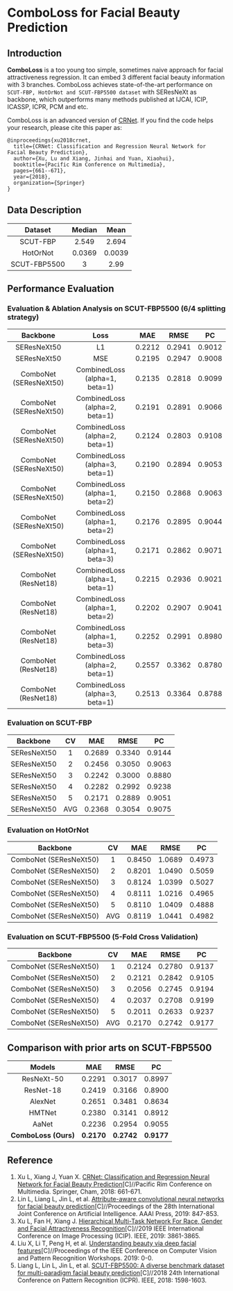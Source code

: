 # ComboLoss for Facial Beauty Prediction
## Introduction
**ComboLoss** is a too young too simple, sometimes naive approach for facial attractiveness regression. 
It can embed 3 different facial beauty information with 3 branches. ComboLoss achieves state-of-the-art performance on
``SCUT-FBP, HotOrNot and SCUT-FBP5500 dataset`` with SEResNeXt as backbone, which outperforms many methods published at IJCAI,
ICIP, ICASSP, ICPR, PCM and etc.

ComboLoss is an advanced version of [CRNet](https://link.springer.com/chapter/10.1007/978-3-030-00764-5_61). If you find the code
helps your research, please cite this paper as:
```
@inproceedings{xu2018crnet,
  title={CRNet: Classification and Regression Neural Network for Facial Beauty Prediction},
  author={Xu, Lu and Xiang, Jinhai and Yuan, Xiaohui},
  booktitle={Pacific Rim Conference on Multimedia},
  pages={661--671},
  year={2018},
  organization={Springer}
}
```


## Data Description
| Dataset | Median | Mean |
| :---: | :---: | :---: |
| SCUT-FBP | 2.549 | 2.694 |
| HotOrNot | 0.0369 | 0.0039 |
| SCUT-FBP5500 | 3 | 2.99 |


## Performance Evaluation
### Evaluation & Ablation Analysis on SCUT-FBP5500 (6/4 splitting strategy)
| Backbone | Loss | MAE | RMSE | PC |
| :---: | :---: | :---: | :---: | :---: |
| SEResNeXt50 | L1 | 0.2212 | 0.2941 | 0.9012 |
| SEResNeXt50 | MSE | 0.2195 | 0.2947 | 0.9008 |
| ComboNet (SEResNeXt50) | CombinedLoss (alpha=1, beta=1) | 0.2135 | 0.2818 | 0.9099 |
| ComboNet (SEResNeXt50)  | CombinedLoss (alpha=2, beta=1) | 0.2191 | 0.2891 | 0.9066 |
| ComboNet (SEResNeXt50)  | CombinedLoss (alpha=2, beta=1) | 0.2124 | 0.2803 | 0.9108 |
| ComboNet (SEResNeXt50)  | CombinedLoss (alpha=3, beta=1) | 0.2190 | 0.2894 | 0.9053 |
| ComboNet (SEResNeXt50)  | CombinedLoss (alpha=1, beta=2) | 0.2150 | 0.2868 | 0.9063 |
| ComboNet (SEResNeXt50)  | CombinedLoss (alpha=1, beta=2) | 0.2176 | 0.2895 | 0.9044 |
| ComboNet (SEResNeXt50)  | CombinedLoss (alpha=1, beta=3) | 0.2171 | 0.2862 | 0.9071 |
| ComboNet (ResNet18)  | CombinedLoss (alpha=1, beta=1) | 0.2215 | 0.2936 | 0.9021 |
| ComboNet (ResNet18)  | CombinedLoss (alpha=1, beta=2) | 0.2202 | 0.2907 | 0.9041 |
| ComboNet (ResNet18)  | CombinedLoss (alpha=1, beta=3) | 0.2252 | 0.2991 | 0.8980 |
| ComboNet (ResNet18)  | CombinedLoss (alpha=2, beta=1) | 0.2557 | 0.3362 | 0.8780 |
| ComboNet (ResNet18)  | CombinedLoss (alpha=3, beta=1) | 0.2513 | 0.3364 | 0.8788 |

### Evaluation on SCUT-FBP
| Backbone | CV | MAE | RMSE | PC |
| :---: | :---: | :---: | :---: | :---: |
| SEResNeXt50 | 1 | 0.2689 | 0.3340 | 0.9144 |
| SEResNeXt50 | 2 | 0.2456 | 0.3050 | 0.9063 |
| SEResNeXt50 | 3 | 0.2242 | 0.3000 | 0.8880 |
| SEResNeXt50 | 4 | 0.2282 | 0.2992 | 0.9238 |
| SEResNeXt50 | 5 | 0.2171 | 0.2889 | 0.9051 |
| SEResNeXt50 | AVG | 0.2368 | 0.3054 | 0.9075 |

### Evaluation on HotOrNot
| Backbone | CV | MAE | RMSE | PC |
| :---: | :---: | :---: | :---: | :---: |
| ComboNet (SEResNeXt50) | 1 | 0.8450 | 1.0689 | 0.4973 |
| ComboNet (SEResNeXt50) | 2 | 0.8201 | 1.0490 | 0.5059 |
| ComboNet (SEResNeXt50) | 3 | 0.8124 | 1.0399 | 0.5027 |
| ComboNet (SEResNeXt50) | 4 | 0.8111 | 1.0216 | 0.4965 |
| ComboNet (SEResNeXt50) | 5 | 0.8110 | 1.0409 | 0.4888 |
| ComboNet (SEResNeXt50) | AVG | 0.8119 | 1.0441 | 0.4982 |


### Evaluation on SCUT-FBP5500 (5-Fold Cross Validation)
| Backbone | CV | MAE | RMSE | PC |
| :---: | :---: | :---: | :---: | :---: |
| ComboNet (SEResNeXt50)  | 1 | 0.2124 | 0.2780 | 0.9137 |
| ComboNet (SEResNeXt50)  | 2 | 0.2121 | 0.2842 | 0.9105 |
| ComboNet (SEResNeXt50)  | 3 | 0.2056 | 0.2745 | 0.9194 |
| ComboNet (SEResNeXt50)  | 4 | 0.2037 | 0.2708 | 0.9199 |
| ComboNet (SEResNeXt50)  | 5 | 0.2011 | 0.2633 | 0.9237 |
| ComboNet (SEResNeXt50)  | AVG | 0.2170 | 0.2742 | 0.9177 |


## Comparison with prior arts on SCUT-FBP5500
| Models | MAE | RMSE | PC |
| :---: | :---: | :---: | :---: |
| ResNeXt-50 | 0.2291 | 0.3017 | 0.8997 |
| ResNet-18	| 0.2419 | 0.3166 | 0.8900 |
| AlexNet | 0.2651 | 0.3481	| 0.8634 |
| HMTNet | 0.2380 | 0.3141 | 0.8912 |
| AaNet | 0.2236 | 0.2954 | 0.9055 |
| **ComboLoss (Ours)** | **0.2170** | **0.2742** | **0.9177** |


## Reference
1. Xu L, Xiang J, Yuan X. [CRNet: Classification and Regression Neural Network for Facial Beauty Prediction](https://link.springer.com/chapter/10.1007/978-3-030-00764-5_61)[C]//Pacific Rim Conference on Multimedia. Springer, Cham, 2018: 661-671.
2. Lin L, Liang L, Jin L, et al. [Attribute-aware convolutional neural networks for facial beauty prediction](https://www.ijcai.org/proceedings/2019/0119.pdf)[C]//Proceedings of the 28th International Joint Conference on Artificial Intelligence. AAAI Press, 2019: 847-853.
3. Xu L, Fan H, Xiang J. [Hierarchical Multi-Task Network For Race, Gender and Facial Attractiveness Recognition](https://ieeexplore.ieee.org/abstract/document/8803614/)[C]//2019 IEEE International Conference on Image Processing (ICIP). IEEE, 2019: 3861-3865.
4. Liu X, Li T, Peng H, et al. [Understanding beauty via deep facial features](http://openaccess.thecvf.com/content_CVPRW_2019/papers/AMFG/Liu_Understanding_Beauty_via_Deep_Facial_Features_CVPRW_2019_paper.pdf)[C]//Proceedings of the IEEE Conference on Computer Vision and Pattern Recognition Workshops. 2019: 0-0.
5. Liang L, Lin L, Jin L, et al. [SCUT-FBP5500: A diverse benchmark dataset for multi-paradigm facial beauty prediction](https://arxiv.org/pdf/1801.06345.pdf)[C]//2018 24th International Conference on Pattern Recognition (ICPR). IEEE, 2018: 1598-1603.